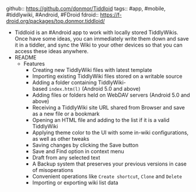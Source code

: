 github:: https://github.com/donmor/Tiddloid
tags:: #app, #mobile, #tiddlywiki, #Android, #FDroid
fdroid:: https://f-droid.org/packages/top.donmor.tiddloid/

- Tiddloid is an #Android app to work with locally stored TiddlyWikis. Once have some ideas, you can immediately write them down and save it in a tiddler, and sync the Wiki to your other devices so that you can access these ideas anywhere.
- README
	- Features
		- Creating new TiddlyWiki files with latest template
		- Importing existing TiddlyWiki files stored on a writable source
		- Adding a folder containing TiddlyWiki-based `index.htm(l)` (Android 5.0 and above)
		- Adding files or folders held on WebDAV servers (Android 5.0 and above)
		- Receiving a TiddlyWiki site URL shared from Browser and save as a new file or a bookmark
		- Opening an HTML file and adding to the list if it is a valid TiddlyWiki
		- Applying theme color to the UI with some in-wiki configurations, as well as other tweaks
		- Saving changes by clicking the Save button
		- Save and Find option in context menu
		- Draft from any selected text
		- A Backup system that preserves your previous versions in case of misoperations
		- Convenient operations like `Create shortcut`, `Clone` and `Delete`
		- Importing or exporting wiki list data
